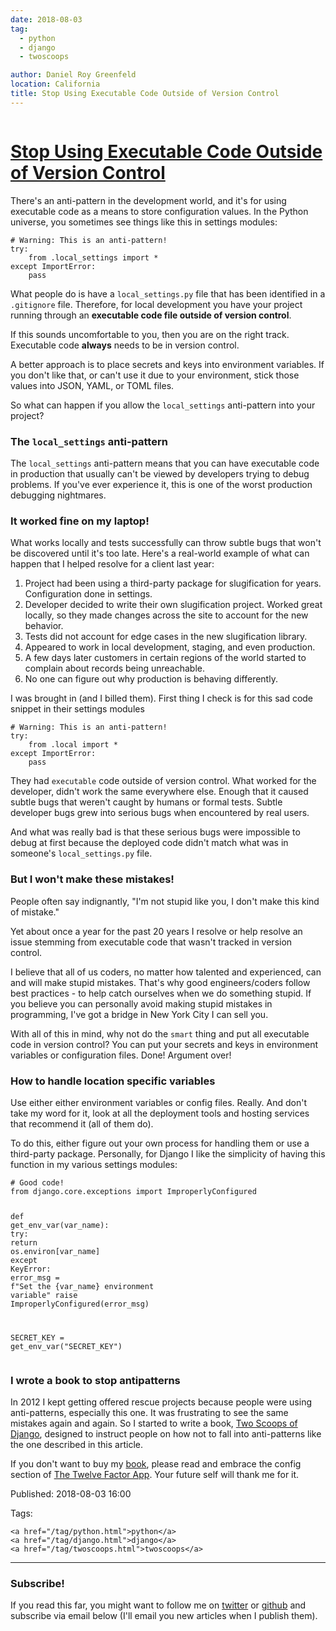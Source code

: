 ```yaml
---
date: 2018-08-03
tag:
  - python
  - django
  - twoscoops

author: Daniel Roy Greenfeld
location: California
title: Stop Using Executable Code Outside of Version Control
---
```


<div class="twelve wide column">
  <h1 class="ui block header">
    <div class="content">
      <a href="/using-executable-code-outside-version-control.html"
        >Stop Using Executable Code Outside of Version Control</a
      >
    </div>
  </h1>
  <p>
    There's an anti-pattern in the development world, and it's for using
    executable code as a means to store configuration values. In the Python
    universe, you sometimes see things like this in settings modules:
  </p>
  <div class="codehilite ui secondary segment">
    <pre><span></span><code><span class="c1"># Warning: This is an anti-pattern!</span>
<span class="k">try</span><span class="p">:</span>
    <span class="kn">from</span> <span class="nn">.local_settings</span> <span class="kn">import</span> <span class="o">*</span>
<span class="k">except</span> <span class="ne">ImportError</span><span class="p">:</span>
    <span class="k">pass</span>
</code></pre>
  </div>
  <p>
    What people do is have a <code>local_settings.py</code> file that has been
    identified in a <code>.gitignore</code> file. Therefore, for local
    development you have your project running through an
    <strong>executable code file outside of version control</strong>.
  </p>
  <p>
    If this sounds uncomfortable to you, then you are on the right track.
    Executable code <strong>always</strong> needs to be in version control.
  </p>
  <p>
    A better approach is to place secrets and keys into environment variables.
    If you don't like that, or can't use it due to your environment, stick those
    values into JSON, YAML, or TOML files.
  </p>
  <p>
    So what can happen if you allow the <code>local_settings</code> anti-pattern
    into your project?
  </p>
  <h3 id="the-local_settings-anti-pattern">
    The <code>local_settings</code> anti-pattern
  </h3>
  <p>
    The <code>local_settings</code> anti-pattern means that you can have
    executable code in production that usually can't be viewed by developers
    trying to debug problems. If you've ever experience it, this is one of the
    worst production debugging nightmares.
  </p>
  <h3 id="it-worked-fine-on-my-laptop">It worked fine on my laptop!</h3>
  <p>
    What works locally and tests successfully can throw subtle bugs that won't
    be discovered until it's too late. Here's a real-world example of what can
    happen that I helped resolve for a client last year:
  </p>
  <ol>
    <li>
      Project had been using a third-party package for slugification for years.
      Configuration done in settings.
    </li>
    <li>
      Developer decided to write their own slugification project. Worked great
      locally, so they made changes across the site to account for the new
      behavior.
    </li>
    <li>
      Tests did not account for edge cases in the new slugification library.
    </li>
    <li>
      Appeared to work in local development, staging, and even production.
    </li>
    <li>
      A few days later customers in certain regions of the world started to
      complain about records being unreachable.
    </li>
    <li>No one can figure out why production is behaving differently.</li>
  </ol>
  <p>
    I was brought in (and I billed them). First thing I check is for this sad
    code snippet in their settings modules
  </p>
  <div class="codehilite ui secondary segment">
    <pre><span></span><code><span class="c1"># Warning: This is an anti-pattern!</span>
<span class="k">try</span><span class="p">:</span>
    <span class="kn">from</span> <span class="nn">.local</span> <span class="kn">import</span> <span class="o">*</span>
<span class="k">except</span> <span class="ne">ImportError</span><span class="p">:</span>
    <span class="k">pass</span>
</code></pre>
  </div>
  <p>
    They had <code>executable</code> code outside of version control. What
    worked for the developer, didn't work the same everywhere else. Enough that
    it caused subtle bugs that weren't caught by humans or formal tests. Subtle
    developer bugs grew into serious bugs when encountered by real users.
  </p>
  <p>
    And what was really bad is that these serious bugs were impossible to debug
    at first because the deployed code didn't match what was in someone's
    <code>local_settings.py</code> file.
  </p>
  <h3 id="but-i-wont-make-these-mistakes">But I won't make these mistakes!</h3>
  <p>
    People often say indignantly, "I'm not stupid like you, I don't make this
    kind of mistake."
  </p>
  <p>
    Yet about once a year for the past 20 years I resolve or help resolve an
    issue stemming from executable code that wasn't tracked in version control.
  </p>
  <p>
    I believe that all of us coders, no matter how talented and experienced, can
    and will make stupid mistakes. That's why good engineers/coders follow best
    practices - to help catch ourselves when we do something stupid. If you
    believe you can personally avoid making stupid mistakes in programming, I've
    got a bridge in New York City I can sell you.
  </p>
  <p>
    With all of this in mind, why not do the <code>smart</code> thing and put
    all executable code in version control? You can put your secrets and keys in
    environment variables or configuration files. Done! Argument over!
  </p>
  <h3 id="how-to-handle-location-specific-variables">
    How to handle location specific variables
  </h3>
  <p>
    Use either either environment variables or config files. Really. And don't
    take my word for it, look at all the deployment tools and hosting services
    that recommend it (all of them do).
  </p>
  <p>
    To do this, either figure out your own process for handling them or use a
    third-party package. Personally, for Django I like the simplicity of having
    this function in my various settings modules:
  </p>
  <div class="codehilite ui secondary segment">
    <pre><span></span><code><span class="c1"># Good code!</span>
<span class="kn">from</span> <span class="nn">django.core.exceptions</span> <span class="kn">import</span> <span class="n">ImproperlyConfigured</span>

<span class="k">def</span> <span class="nf">get_env_var</span><span class="p">(</span><span class="n">var_name</span><span class="p">):</span>
<span class="k">try</span><span class="p">:</span>
<span class="k">return</span> <span class="n">os</span><span class="o">.</span><span class="n">environ</span><span class="p">[</span><span class="n">var_name</span><span class="p">]</span>
<span class="k">except</span> <span class="ne">KeyError</span><span class="p">:</span>
<span class="n">error_msg</span> <span class="o">=</span> <span class="n">f</span><span class="s2">"Set the {var_name} environment variable"</span>
<span class="k">raise</span> <span class="n">ImproperlyConfigured</span><span class="p">(</span><span class="n">error_msg</span><span class="p">)</span>

<span class="n">SECRET_KEY</span> <span class="o">=</span> <span class="n">get_env_var</span><span class="p">(</span><span class="s2">"SECRET_KEY"</span><span class="p">)</span>
</code></pre>
  </div>

  <h3 id="i-wrote-a-book-to-stop-antipatterns">
    I wrote a book to stop antipatterns
  </h3>
  <p>
    In 2012 I kept getting offered rescue projects because people were using
    anti-patterns, especially this one. It was frustrating to see the same
    mistakes again and again. So I started to write a book,
    <a
      href="https://twoscoopspress.com/products/two-scoops-of-django-1-11"
      target="_blank"
      >Two Scoops of Django</a
    >, designed to instruct people on how not to fall into anti-patterns like
    the one described in this article.
  </p>
  <p>
    If you don't want to buy my
    <a
      href="https://twoscoopspress.com/products/two-scoops-of-django-1-11"
      target="_blank"
      >book</a
    >, please read and embrace the config section of
    <a href="https://12factor.net/config" target="_blank"
      >The Twelve Factor App</a
    >. Your future self will thank me for it.
  </p>
  <p>Published: 2018-08-03 16:00</p>
  <p>
    Tags:

    <a href="/tag/python.html">python</a>
    <a href="/tag/django.html">django</a>
    <a href="/tag/twoscoops.html">twoscoops</a>
  </p>
  <hr />
  <h3 class="ui header">Subscribe!</h3>
  <p>
    If you read this far, you might want to follow me on
    <a href="https://twitter.com/pydanny">twitter</a> or
    <a href="https://github.com/pydanny">github</a> and subscribe via email
    below (I'll email you new articles when I publish them).
  </p>
   
</div>
